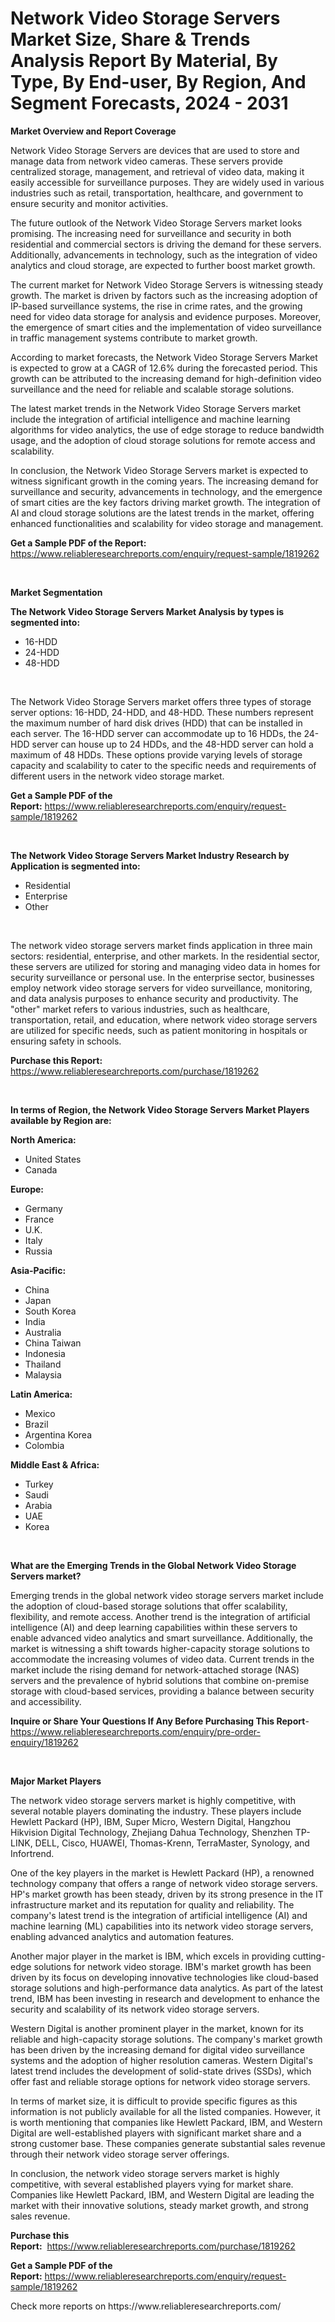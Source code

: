 <p><h1>Network Video Storage Servers Market Size, Share & Trends Analysis Report By Material, By Type, By End-user, By Region, And Segment Forecasts, 2024 - 2031</h1></p><p><strong>Market Overview and Report Coverage</strong></p>
<p><p>Network Video Storage Servers are devices that are used to store and manage data from network video cameras. These servers provide centralized storage, management, and retrieval of video data, making it easily accessible for surveillance purposes. They are widely used in various industries such as retail, transportation, healthcare, and government to ensure security and monitor activities.</p><p>The future outlook of the Network Video Storage Servers market looks promising. The increasing need for surveillance and security in both residential and commercial sectors is driving the demand for these servers. Additionally, advancements in technology, such as the integration of video analytics and cloud storage, are expected to further boost market growth.</p><p>The current market for Network Video Storage Servers is witnessing steady growth. The market is driven by factors such as the increasing adoption of IP-based surveillance systems, the rise in crime rates, and the growing need for video data storage for analysis and evidence purposes. Moreover, the emergence of smart cities and the implementation of video surveillance in traffic management systems contribute to market growth.</p><p>According to market forecasts, the Network Video Storage Servers Market is expected to grow at a CAGR of 12.6% during the forecasted period. This growth can be attributed to the increasing demand for high-definition video surveillance and the need for reliable and scalable storage solutions.</p><p>The latest market trends in the Network Video Storage Servers market include the integration of artificial intelligence and machine learning algorithms for video analytics, the use of edge storage to reduce bandwidth usage, and the adoption of cloud storage solutions for remote access and scalability.</p><p>In conclusion, the Network Video Storage Servers market is expected to witness significant growth in the coming years. The increasing demand for surveillance and security, advancements in technology, and the emergence of smart cities are the key factors driving market growth. The integration of AI and cloud storage solutions are the latest trends in the market, offering enhanced functionalities and scalability for video storage and management.</p></p>
<p><strong>Get a Sample PDF of the Report:</strong> <a href="https://www.reliableresearchreports.com/enquiry/request-sample/1819262">https://www.reliableresearchreports.com/enquiry/request-sample/1819262</a></p>
<p>&nbsp;</p>
<p><strong>Market Segmentation</strong></p>
<p><strong>The Network Video Storage Servers Market Analysis by types is segmented into:</strong></p>
<p><ul><li>16-HDD</li><li>24-HDD</li><li>48-HDD</li></ul></p>
<p>&nbsp;</p>
<p><p>The Network Video Storage Servers market offers three types of storage server options: 16-HDD, 24-HDD, and 48-HDD. These numbers represent the maximum number of hard disk drives (HDD) that can be installed in each server. The 16-HDD server can accommodate up to 16 HDDs, the 24-HDD server can house up to 24 HDDs, and the 48-HDD server can hold a maximum of 48 HDDs. These options provide varying levels of storage capacity and scalability to cater to the specific needs and requirements of different users in the network video storage market.</p></p>
<p><strong>Get a Sample PDF of the Report:</strong>&nbsp;<a href="https://www.reliableresearchreports.com/enquiry/request-sample/1819262">https://www.reliableresearchreports.com/enquiry/request-sample/1819262</a></p>
<p>&nbsp;</p>
<p><strong>The Network Video Storage Servers Market Industry Research by Application is segmented into:</strong></p>
<p><ul><li>Residential</li><li>Enterprise</li><li>Other</li></ul></p>
<p>&nbsp;</p>
<p><p>The network video storage servers market finds application in three main sectors: residential, enterprise, and other markets. In the residential sector, these servers are utilized for storing and managing video data in homes for security surveillance or personal use. In the enterprise sector, businesses employ network video storage servers for video surveillance, monitoring, and data analysis purposes to enhance security and productivity. The "other" market refers to various industries, such as healthcare, transportation, retail, and education, where network video storage servers are utilized for specific needs, such as patient monitoring in hospitals or ensuring safety in schools.</p></p>
<p><strong>Purchase this Report:</strong>&nbsp; <a href="https://www.reliableresearchreports.com/purchase/1819262">https://www.reliableresearchreports.com/purchase/1819262</a></p>
<p>&nbsp;</p>
<p><strong>In terms of Region, the Network Video Storage Servers Market Players available by Region are:</strong></p>
<p>
    <p> <strong> North America: </strong>
        <ul>
            <li>United States</li>
            <li>Canada</li>
        </ul>
        </p> 
    <p> <strong> Europe: </strong>
        <ul>
            <li>Germany</li>
            <li>France</li>
            <li>U.K.</li>
            <li>Italy</li>
            <li>Russia</li>
        </ul>
        </p> 
    <p> <strong> Asia-Pacific: </strong>
        <ul>
            <li>China</li>
            <li>Japan</li>
            <li>South Korea</li>
            <li>India</li>
            <li>Australia</li>
            <li>China Taiwan</li>
            <li>Indonesia</li>
            <li>Thailand</li>
            <li>Malaysia</li>
        </ul>
        </p> 
    <p> <strong> Latin America: </strong>
        <ul>
            <li>Mexico</li>
            <li>Brazil</li>
            <li>Argentina Korea</li>
            <li>Colombia</li>
        </ul>
        </p> 
    <p> <strong> Middle East & Africa: </strong>
        <ul>
            <li>Turkey</li>
            <li>Saudi</li>
            <li>Arabia</li>
            <li>UAE</li>
            <li>Korea</li>
        </ul>
    </p>
    </p>
<p>&nbsp;</p>
<p><strong>What are the Emerging Trends in the Global Network Video Storage Servers market?</strong></p>
<p><p>Emerging trends in the global network video storage servers market include the adoption of cloud-based storage solutions that offer scalability, flexibility, and remote access. Another trend is the integration of artificial intelligence (AI) and deep learning capabilities within these servers to enable advanced video analytics and smart surveillance. Additionally, the market is witnessing a shift towards higher-capacity storage solutions to accommodate the increasing volumes of video data. Current trends in the market include the rising demand for network-attached storage (NAS) servers and the prevalence of hybrid solutions that combine on-premise storage with cloud-based services, providing a balance between security and accessibility.</p></p>
<p><strong>Inquire or Share Your Questions If Any Before Purchasing This Report</strong>- <a href="https://www.reliableresearchreports.com/enquiry/pre-order-enquiry/1819262">https://www.reliableresearchreports.com/enquiry/pre-order-enquiry/1819262</a></p>
<p>&nbsp;</p>
<p><strong>Major Market Players</strong></p>
<p><p>The network video storage servers market is highly competitive, with several notable players dominating the industry. These players include Hewlett Packard (HP), IBM, Super Micro, Western Digital, Hangzhou Hikvision Digital Technology, Zhejiang Dahua Technology, Shenzhen TP-LINK, DELL, Cisco, HUAWEI, Thomas-Krenn, TerraMaster, Synology, and Infortrend.</p><p>One of the key players in the market is Hewlett Packard (HP), a renowned technology company that offers a range of network video storage servers. HP's market growth has been steady, driven by its strong presence in the IT infrastructure market and its reputation for quality and reliability. The company's latest trend is the integration of artificial intelligence (AI) and machine learning (ML) capabilities into its network video storage servers, enabling advanced analytics and automation features.</p><p>Another major player in the market is IBM, which excels in providing cutting-edge solutions for network video storage. IBM's market growth has been driven by its focus on developing innovative technologies like cloud-based storage solutions and high-performance data analytics. As part of the latest trend, IBM has been investing in research and development to enhance the security and scalability of its network video storage servers.</p><p>Western Digital is another prominent player in the market, known for its reliable and high-capacity storage solutions. The company's market growth has been driven by the increasing demand for digital video surveillance systems and the adoption of higher resolution cameras. Western Digital's latest trend includes the development of solid-state drives (SSDs), which offer fast and reliable storage options for network video storage servers.</p><p>In terms of market size, it is difficult to provide specific figures as this information is not publicly available for all the listed companies. However, it is worth mentioning that companies like Hewlett Packard, IBM, and Western Digital are well-established players with significant market share and a strong customer base. These companies generate substantial sales revenue through their network video storage server offerings.</p><p>In conclusion, the network video storage servers market is highly competitive, with several established players vying for market share. Companies like Hewlett Packard, IBM, and Western Digital are leading the market with their innovative solutions, steady market growth, and strong sales revenue.</p></p>
<p><strong>Purchase this Report:</strong>&nbsp;&nbsp;<a href="https://www.reliableresearchreports.com/purchase/1819262">https://www.reliableresearchreports.com/purchase/1819262</a></p>
<p></p>
<p><strong>Get a Sample PDF of the Report:</strong>&nbsp;<a href="https://www.reliableresearchreports.com/enquiry/request-sample/1819262">https://www.reliableresearchreports.com/enquiry/request-sample/1819262</a></p>
<p>Check more reports on https://www.reliableresearchreports.com/</p>
